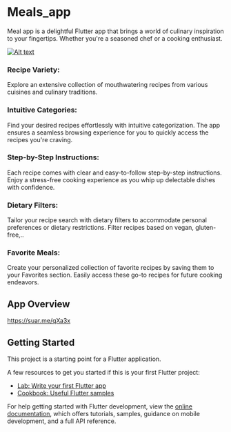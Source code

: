 # Meals_app

Meal app is a delightful Flutter app that brings a world of culinary inspiration to your fingertips. Whether you're a seasoned chef or a cooking enthusiast.

[![Alt text](https://i.suar.me/LVEy4/l)]()   

### Recipe Variety: 
Explore an extensive collection of mouthwatering recipes from various cuisines and culinary traditions.
### Intuitive Categories: 
Find your desired recipes effortlessly with intuitive categorization. The app ensures a seamless browsing experience for you to quickly access the recipes you're craving.
### Step-by-Step Instructions: 
Each recipe comes with clear and easy-to-follow step-by-step instructions. Enjoy a stress-free cooking experience as you whip up delectable dishes with confidence.
### Dietary Filters: 
Tailor your recipe search with dietary filters to accommodate personal preferences or dietary restrictions. Filter recipes based on vegan, gluten-free,..
### Favorite Meals: 
Create your personalized collection of favorite recipes by saving them to your Favorites section. Easily access these go-to recipes for future cooking endeavors.

## App Overview
https://suar.me/qXa3x

## Getting Started

This project is a starting point for a Flutter application.

A few resources to get you started if this is your first Flutter project:

- [Lab: Write your first Flutter app](https://docs.flutter.dev/get-started/codelab)
- [Cookbook: Useful Flutter samples](https://docs.flutter.dev/cookbook)

For help getting started with Flutter development, view the
[online documentation](https://docs.flutter.dev/), which offers tutorials,
samples, guidance on mobile development, and a full API reference.
